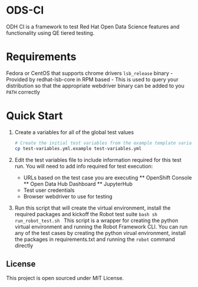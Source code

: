 # ODS-CI

ODH CI is a framework to test Red Hat Open Data Science features and functionality
using QE tiered testing.

# Requirements
  Fedora or CentOS that supports chrome drivers
  `lsb_release` binary
    - Provided by redhat-lsb-core in RPM based
    - This is used to query your distribution so that the appropriate webdriver binary can be added to you `PATH` correctly


# Quick Start
  1. Create a variables for all of the global test values
     ```bash
     # Create the initial test variables from the example template variables file
     cp test-variables.yml.example test-variables.yml
     ```

  1. Edit the test variables file to include information required for this test run.
     You will need to add info required for test execution:

     * URLs based on the test case you are executing
       ** OpenShift Console
       ** Open Data Hub Dashboard
       ** JupyterHub
     * Test user credentials
     * Browser webdriver to use for testing


  1. Run this script that will create the virtual environment, install the required packages and kickoff the Robot test suite
    ```bash
    sh run_robot_test.sh
    ```
    This script is a wrapper for creating the python virtual environment and running the Robot Framework CLI.  You can run any of the test cases by creating the python virual environment, install the packages in requirements.txt and running the `robot` command directly


## License

This project is open sourced under MIT License.

